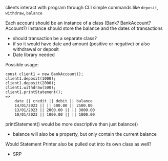 clients interact with program through CLI
simple commands like `deposit`, `withdraw`, `balance`

Each account should be an instance of a class (Bank? BankAccount? Account?)
Instance should store the balance and the dates of transactions

- should transaction be a separate class?
- if so it would have date and amount (positive or negative) or also withdrawal or deposit
- Date library needed

Possible usage:

```
const client1 = new BankAccount();
client1.deposit(1000);
client1.deposit(2000);
client1.withdraw(500);
client1.printStatement();
=>
    date || credit || debit || balance
    14/01/2023 || || 500.00 || 2500.00
    13/01/2023 || 2000.00 || || 3000.00
    10/01/2023 || 1000.00 || || 1000.00
```

printStatement() would be more descriptive than just balance()

- balance will also be a property, but only contain the current balance

Would Statement Printer also be pulled out into its own class as well?

- SRP
